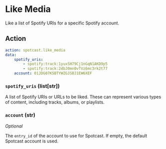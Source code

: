 # Like Media

Like a list of Spotify URIs for a specific Spotify account.

## Action

```yaml
action: spotcast.like_media
data:
    spotify_uris:
        - spotify:track:1yuxSH79Cj1nGqN1AKD9p5
        - spotify:track:2dbJ0mn0vTVz6mc3rk2t77
    account: 01JDG07KSBTYWZGJSBJ1EW6XEF
```
### `spotify_uris` (list[str])

A list of Spotify URIs or URLs to be liked. These can represent various types of content, including tracks, albums, or playlists.

### `account` (str)

*Optional*

The `entry_id` of the account to use for Spotcast. If empty, the default Spotcast account is used.
